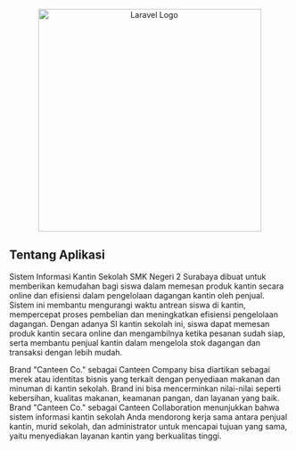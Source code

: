 <p align="center"><a href="https://laravel.com" target="_blank"><img src="https://user-images.githubusercontent.com/70558125/210673862-7935d305-546e-4b68-af54-a8b007ff4c87.svg") width="400" alt="Laravel Logo"></a></p>

## Tentang Aplikasi
Sistem Informasi Kantin Sekolah SMK Negeri 2 Surabaya dibuat untuk memberikan kemudahan bagi siswa dalam memesan produk kantin secara online dan efisiensi dalam pengelolaan dagangan kantin oleh penjual. Sistem ini membantu mengurangi waktu antrean siswa di kantin, mempercepat proses pembelian dan meningkatkan efisiensi pengelolaan dagangan. Dengan adanya SI kantin sekolah ini, siswa dapat memesan produk kantin secara online dan mengambilnya ketika pesanan sudah siap, serta membantu penjual kantin dalam mengelola stok dagangan dan transaksi dengan lebih mudah.

Brand "Canteen Co." sebagai Canteen Company bisa diartikan sebagai merek atau identitas bisnis yang terkait dengan penyediaan makanan dan minuman di kantin sekolah. Brand ini bisa mencerminkan nilai-nilai seperti kebersihan, kualitas makanan, keamanan pangan, dan layanan yang baik. Brand "Canteen Co." sebagai Canteen Collaboration menunjukkan bahwa sistem informasi kantin sekolah Anda mendorong kerja sama antara penjual kantin, murid sekolah, dan administrator untuk mencapai tujuan yang sama, yaitu menyediakan layanan kantin yang berkualitas tinggi.
